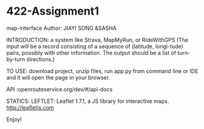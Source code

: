 
# 422-Assignment1
 map-interface
 Author: JIAYI SONG &SASHA

 INTRODUCTION: a system like Strava, MapMyRun, or RideWithGPS (The input will be a record consisting of a sequence of (latitude, longi-tude) pairs, possibly with other information. The output should be a list of turn-by-turn directions.)

 TO USE: download project, unzip files, run app.py from command line or IDE and it will open the page in your browser.

 API :openrouteservice.org/dev/#/api-docs

 STATICS:  LEFTLET: Leaflet 1.7.1, a JS library for interactive maps. http://leafletjs.com

 Enjoy!
